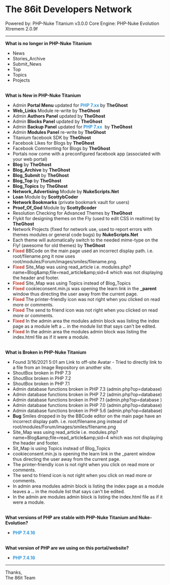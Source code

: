 # The 86it Developers Network
Powered by: PHP-Nuke Titanium v3.0.0
Core Engine: PHP-Nuke Evolution Xtremem 2.0.9f


<hr />
<p><strong>What is no longer in PHP-Nuke Titanium&nbsp;</strong></p>

<ul>
	<li>News</li>
	<li>Stories_Archive</li>
	<li>Submit_News</li>
	<li>Top</li>
	<li>Topics</li>
	<li>Projects</li>
</ul>

<p><br />
<strong>What is New in PHP-Nuke Titanium</strong></p>

<ul>
	<li>Admin <strong>Portal Menu</strong>&nbsp;updated for <strong><span style="color:#3498db">PHP 7.xx&nbsp;</span></strong>by <strong>TheGhost</strong></li>
	<li><strong>Web_Links</strong> Module re-write by <strong>TheGhost</strong></li>
	<li>Admin <strong>Authors Panel</strong>&nbsp;updated by <strong>TheGhost</strong></li>
	<li>Admin <strong>Blocks Panel</strong>&nbsp;updated by <strong>TheGhost</strong></li>
	<li>Admin <strong>Backup Panel</strong> updated for <strong><span style="color:#3498db">PHP 7.xx</span></strong>&nbsp; by <strong>TheGhost</strong></li>
	<li>Admin <strong>Modules Panel</strong> re-write by <strong>TheGhost</strong></li>
	<li>Titanium facebook SDK by <strong>TheGhost</strong></li>
	<li>Facebook Likes for Blogs by <strong>TheGhost</strong></li>
	<li>Facebook Commenting for Blogs by <strong>TheGhost</strong></li>
	<li>Portals now come with a preconfigured facebook app (associated with your web portal)</li>
	<li><strong>Blog</strong> by <strong>TheGhost</strong></li>
	<li><strong>Blog_Archive</strong>&nbsp;by <strong>TheGhost</strong></li>
	<li><strong>Blog_Submit</strong>&nbsp;by <strong>TheGhost</strong></li>
	<li><strong>Blog_Top</strong>&nbsp;by <strong>TheGhost</strong></li>
	<li><strong>Blog_Topics</strong>&nbsp;by <strong>TheGhost</strong></li>
	<li><strong>Network_Advertising</strong> Module by <strong>NukeScripts.Net</strong></li>
	<li><strong>Loan</strong> Module by <strong>ScottybCoder</strong></li>
	<li><strong>Network Bookmarks</strong> (private bookmark vault for users)</li>
	<li><strong>Proof_Of_God</strong> Module by <strong>ScottyBcoder</strong></li>
	<li>Resolution Checking for Advanced Themes by <strong>TheGhost</strong></li>
	<li>Flykit for designing themes on the Fly (used to edit CSS in realtime) by <strong>TheGhost</strong></li>
	<li>Network Projects (fixed for network use, used to report errors with themes modules or general code bugs) by <strong>NukeScripts.Net</strong></li>
	<li>Each theme will automatically switch to the needed mime-type on the Fly! (awesome for old themes) by <strong>TheGhost</strong></li>
	<li><span style="color:#c0392b"><strong>Fixed</strong></span> BBCode on the main page used an incorrect display path. i.e. root/filename.png it now uses root/modules/Forum/images/smiles/filename.png.</li>
	<li><span style="color:#c0392b"><strong>Fixed</strong></span> Site_Map was using read_article i.e.&nbsp;modules.php?name=Blog&amp;amp;file=read_article&amp;amp;sid=4 which was not displaying the header and footer.</li>
	<li><span style="color:#c0392b"><strong>Fixed</strong></span> Site_Map was using Topics instead of Blog_Topics</li>
	<li><strong><span style="color:#c0392b">Fixed</span></strong> cookieconsent.min.js was opening the learn link in the <strong>_parent</strong> window thus directing the user away from the current page.</li>
	<li><span style="color:#c0392b"><strong>Fixed </strong></span>The printer-friendly icon was not right when you clicked on read more or comments.</li>
	<li><strong><span style="color:#c0392b">Fixed</span></strong> The send to friend icon was not right when you clicked on read more or comments.</li>
	<li><span style="color:#c0392b"><strong>Fixed</strong></span>&nbsp;In the admin area the modules admin block was listing the index page as a module left a <strong>..</strong> in the module list that says can&#39;t be edited.</li>
	<li><span style="color:#c0392b"><strong>Fixed</strong></span> In the admin area&nbsp;the modules admin block was listing the index.html file as if it were a module.</li>
</ul>

<p><br />
<strong>What is Broken in PHP-Nuke Titanium</strong></p>

<ul>
	<li>Found 3/16/2021 5:01 am Link to off-site Avatar - Tried to directly link to a file from an Image Repository on another site.&nbsp;</li>
	<li>ShoutBox broken in PHP 7.3&nbsp;</li>
	<li>ShoutBox broken in PHP 7.2&nbsp;</li>
	<li>ShoutBox broken in PHP 7.1&nbsp;</li>
	<li>Admin database functions broken in PHP 7.3 (admin.php?op=database)&nbsp;</li>
	<li>Admin database functions broken in PHP 7.2 (admin.php?op=database)&nbsp;</li>
	<li>Admin database functions broken in PHP 7.1 (admin.php?op=database )</li>
	<li>Admin database functions broken in PHP 7.0 (admin.php?op=database)&nbsp;</li>
	<li>Admin database functions broken in PHP 5.6 (admin.php?op=database)&nbsp;</li>
	<li><strong>Bug</strong> Smiles dropped in by the BBCode editor on the main page have an incorrect display path. i.e. root/filename.png instead of root/modules/Forum/images/smiles/filename.png</li>
	<li>Site_Map was using read_article i.e.&nbsp;modules.php?name=Blog&amp;amp;file=read_article&amp;amp;sid=4 which was not displaying the header and footer.</li>
	<li>Sit_Map is using Topics instead of Blog_Topics</li>
	<li>cookieconsent.min.js is opening the learn link in the _parent window thus directing the user away from the current page.</li>
	<li>The printer-friendly icon is not right when you click on read more or comments.</li>
	<li>The send to friend icon is not right when you click on read more or comments.</li>
	<li>In admin area modules admin block is listing the index page as a module leaves a <strong>..</strong> in the module list that says can&#39;t be edited.</li>
	<li>In the admin are modules admin block is listing the index.html file as if it were a module.</li>
</ul>

<p><br />
<strong>What versions of PHP are stable with PHP-Nuke Titanium and Nuke-Evolution?</strong></p>

<ul>
	<li><span style="color:#3498db"><strong>PHP 7.4.16</strong></span></li>
</ul>

<p><br />
<strong>What version of PHP are we using on this portal/website?</strong></p>

<ul>
	<li><span style="color:#3498db"><strong>PHP 7.4.16</strong></span></li>
</ul>

<hr />
<p>Thanks,<br />
The 86it Team</p>
